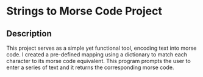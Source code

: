 # Strings to Morse Code Project

<h2>Description</h2>
This project serves as a simple yet functional tool, encoding text into morse code. I created a pre-defined mapping using a dictionary to match each character to its morse code equivalent. This program prompts the user to enter a series of text and it returns the corresponding morse code. 

